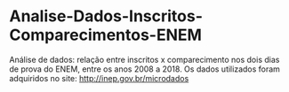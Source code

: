 # Analise-Dados-Inscritos-Comparecimentos-ENEM
Análise de dados: relação entre inscritos x comparecimento nos dois dias de prova do ENEM, entre os anos 2008 a 2018. Os dados utilizados foram adquiridos no site: http://inep.gov.br/microdados
